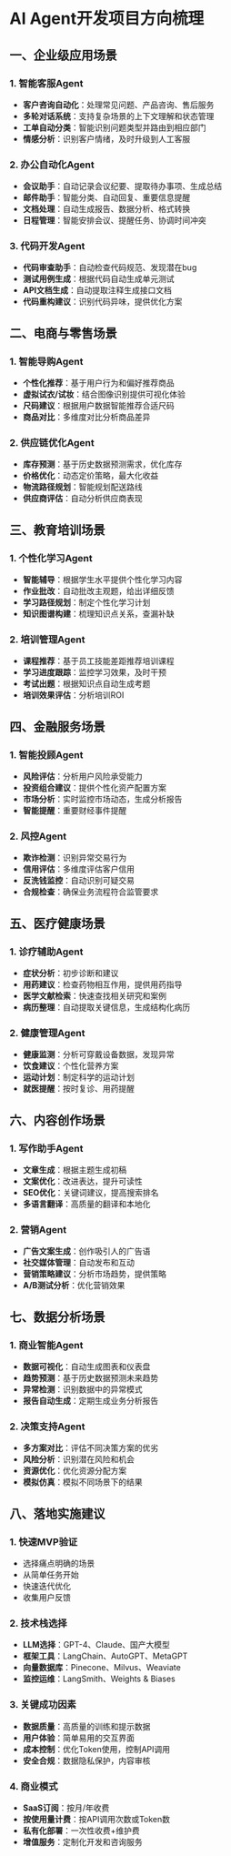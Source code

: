 
# AI Agent开发项目方向梳理

## 一、企业级应用场景

### 1. 智能客服Agent
- **客户咨询自动化**：处理常见问题、产品咨询、售后服务
- **多轮对话系统**：支持复杂场景的上下文理解和状态管理
- **工单自动分类**：智能识别问题类型并路由到相应部门
- **情感分析**：识别客户情绪，及时升级到人工客服

### 2. 办公自动化Agent
- **会议助手**：自动记录会议纪要、提取待办事项、生成总结
- **邮件助手**：智能分类、自动回复、重要信息提醒
- **文档处理**：自动生成报告、数据分析、格式转换
- **日程管理**：智能安排会议、提醒任务、协调时间冲突

### 3. 代码开发Agent
- **代码审查助手**：自动检查代码规范、发现潜在bug
- **测试用例生成**：根据代码自动生成单元测试
- **API文档生成**：自动提取注释生成接口文档
- **代码重构建议**：识别代码异味，提供优化方案

## 二、电商与零售场景

### 1. 智能导购Agent
- **个性化推荐**：基于用户行为和偏好推荐商品
- **虚拟试衣/试妆**：结合图像识别提供可视化体验
- **尺码建议**：根据用户数据智能推荐合适尺码
- **商品对比**：多维度对比分析商品差异

### 2. 供应链优化Agent
- **库存预测**：基于历史数据预测需求，优化库存
- **价格优化**：动态定价策略，最大化收益
- **物流路径规划**：智能规划配送路线
- **供应商评估**：自动分析供应商表现

## 三、教育培训场景

### 1. 个性化学习Agent
- **智能辅导**：根据学生水平提供个性化学习内容
- **作业批改**：自动批改主观题，给出详细反馈
- **学习路径规划**：制定个性化学习计划
- **知识图谱构建**：梳理知识点关系，查漏补缺

### 2. 培训管理Agent
- **课程推荐**：基于员工技能差距推荐培训课程
- **学习进度跟踪**：监控学习效果，及时干预
- **考试出题**：根据知识点自动生成考题
- **培训效果评估**：分析培训ROI

## 四、金融服务场景

### 1. 智能投顾Agent
- **风险评估**：分析用户风险承受能力
- **投资组合建议**：提供个性化资产配置方案
- **市场分析**：实时监控市场动态，生成分析报告
- **智能提醒**：重要财经事件提醒

### 2. 风控Agent
- **欺诈检测**：识别异常交易行为
- **信用评估**：多维度评估客户信用
- **反洗钱监控**：自动识别可疑交易
- **合规检查**：确保业务流程符合监管要求

## 五、医疗健康场景

### 1. 诊疗辅助Agent
- **症状分析**：初步诊断和建议
- **用药建议**：检查药物相互作用，提供用药指导
- **医学文献检索**：快速查找相关研究和案例
- **病历整理**：自动提取关键信息，生成结构化病历

### 2. 健康管理Agent
- **健康监测**：分析可穿戴设备数据，发现异常
- **饮食建议**：个性化营养方案
- **运动计划**：制定科学的运动计划
- **就医提醒**：按时复诊、用药提醒

## 六、内容创作场景

### 1. 写作助手Agent
- **文章生成**：根据主题生成初稿
- **文案优化**：改进表达，提升可读性
- **SEO优化**：关键词建议，提高搜索排名
- **多语言翻译**：高质量的翻译和本地化

### 2. 营销Agent
- **广告文案生成**：创作吸引人的广告语
- **社交媒体管理**：自动发布和互动
- **营销策略建议**：分析市场趋势，提供策略
- **A/B测试分析**：优化营销效果

## 七、数据分析场景

### 1. 商业智能Agent
- **数据可视化**：自动生成图表和仪表盘
- **趋势预测**：基于历史数据预测未来趋势
- **异常检测**：识别数据中的异常模式
- **报告自动生成**：定期生成业务分析报告

### 2. 决策支持Agent
- **多方案对比**：评估不同决策方案的优劣
- **风险分析**：识别潜在风险和机会
- **资源优化**：优化资源分配方案
- **模拟仿真**：模拟不同场景下的结果

## 八、落地实施建议

### 1. 快速MVP验证
- 选择痛点明确的场景
- 从简单任务开始
- 快速迭代优化
- 收集用户反馈

### 2. 技术栈选择
- **LLM选择**：GPT-4、Claude、国产大模型
- **框架工具**：LangChain、AutoGPT、MetaGPT
- **向量数据库**：Pinecone、Milvus、Weaviate
- **监控运维**：LangSmith、Weights & Biases

### 3. 关键成功因素
- **数据质量**：高质量的训练和提示数据
- **用户体验**：简单易用的交互界面
- **成本控制**：优化Token使用，控制API调用
- **安全合规**：数据隐私保护，内容审核

### 4. 商业模式
- **SaaS订阅**：按月/年收费
- **按使用量计费**：按API调用次数或Token数
- **私有化部署**：一次性收费+维护费
- **增值服务**：定制化开发和咨询服务
